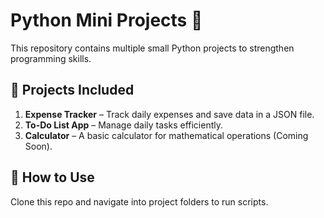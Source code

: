 # Python Mini Projects 🚀  

This repository contains multiple small Python projects to strengthen programming skills.  

## 📌 Projects Included  
1. **Expense Tracker** – Track daily expenses and save data in a JSON file.  
2. **To-Do List App** – Manage daily tasks efficiently.  
3. **Calculator** – A basic calculator for mathematical operations (Coming Soon).  

## 📖 How to Use  
Clone this repo and navigate into project folders to run scripts.  
